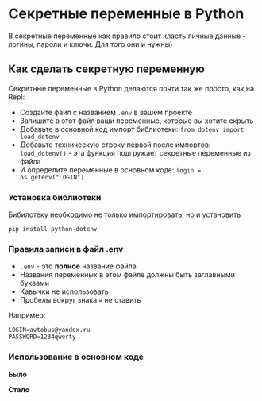 # Секретные переменные в Python
В секретные переменные как правило стоит класть личные данные - логины, пароли и ключи. Для того они и нужны)

## Как сделать секретную переменную
Секретные переменные в Python делаются почти так же просто, как на Repl:
- Создайте файл с названием `.env` в вашем проекте
- Запишите в этот файл ваши переменные, которые вы хотите скрыть
- Добавьте в основной код импорт библиотеки: `from dotenv import load_dotenv`
- Добавьте техническую строку первой после импортов: `load_dotenv()` - эта функция подгружает секретные переменные из файла
- И определите переменные в основном коде: `login = os.getenv("LOGIN")`


### Установка библиотеки
Бибилотеку необходимо не только импортировать, но и установить

`pip install python-dotenv`

### Правила записи в файл .env
- `.env` - это **полное** название файла
- Названия переменных в этом файле должны быть заглавными буквами
- Кавычки не использовать
- Пробелы вокруг знака `=` не ставить

Например:
```
LOGIN=avtobus@yandex.ru
PASSWORD=1234qwerty
```

### Использование в основном коде

**Было**


**Стало**
